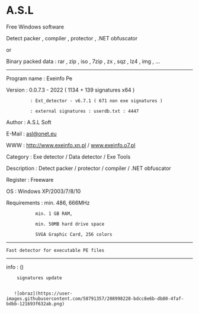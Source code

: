 # A.S.L
Free Windows software


Detect packer , compiler , protector , .NET obfuscator

or

Binary packed data : rar , zip , iso , 7zip , zx , sqz , lz4 , img , ...



------------------------------------------------------------------

Program name : Exeinfo Pe

Version      : 0.0.7.3 - 2022  ( 1134 + 139 signatures x64 ) 

             : Ext_detector - v6.7.1 ( 671 non exe signatures )
	     
             : external signatures : userdb.txt : 4447
	     
Author	     : A.S.L Soft

E-Mail       : asl@onet.eu

WWW          : http://www.exeinfo.xn.pl  /   www.exeinfo.o7.pl

Category     : Exe detector / Data detector / Exe Tools

Description  : Detect packer / protector / compiler / .NET obfuscator

Register     : Freeware

OS           : Windows XP/2003/7/8/10

Requirements : min. 486, 666MHz

               min. 1 GB RAM,
	       
               min. 50MB hard drive space
	       
               SVGA Graphic Card, 256 colors
	       


------------------------------------------------------------------


	Fast detector for executable PE files


------------------------------------------------------------------


  info : ()

        signatures update


       ![obraz](https://user-images.githubusercontent.com/58791357/208998228-bdcc8e6b-db80-4faf-bdbb-121693f632ab.png)


